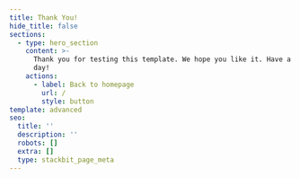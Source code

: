 ```yaml
---
title: Thank You!
hide_title: false
sections:
  - type: hero_section
    content: >-
      Thank you for testing this template. We hope you like it. Have a great
      day!
    actions:
      - label: Back to homepage
        url: /
        style: button
template: advanced
seo:
  title: ''
  description: ''
  robots: []
  extra: []
  type: stackbit_page_meta
---
```

